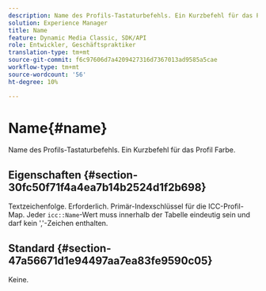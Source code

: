 ```yaml
---
description: Name des Profils-Tastaturbefehls. Ein Kurzbefehl für das Profil Farbe.
solution: Experience Manager
title: Name
feature: Dynamic Media Classic, SDK/API
role: Entwickler, Geschäftspraktiker
translation-type: tm+mt
source-git-commit: f6c97606d7a4209427316d7367013ad9585a5cae
workflow-type: tm+mt
source-wordcount: '56'
ht-degree: 10%

---
```



# Name{#name}

Name des Profils-Tastaturbefehls. Ein Kurzbefehl für das Profil Farbe.

## Eigenschaften {#section-30fc50f71f4a4ea7b14b2524d1f2b698}

Textzeichenfolge. Erforderlich. Primär-Indexschlüssel für die ICC-Profil-Map. Jeder `icc::Name`-Wert muss innerhalb der Tabelle eindeutig sein und darf kein &#39;,&#39;-Zeichen enthalten.

## Standard {#section-47a56671d1e94497aa7ea83fe9590c05}

Keine.
